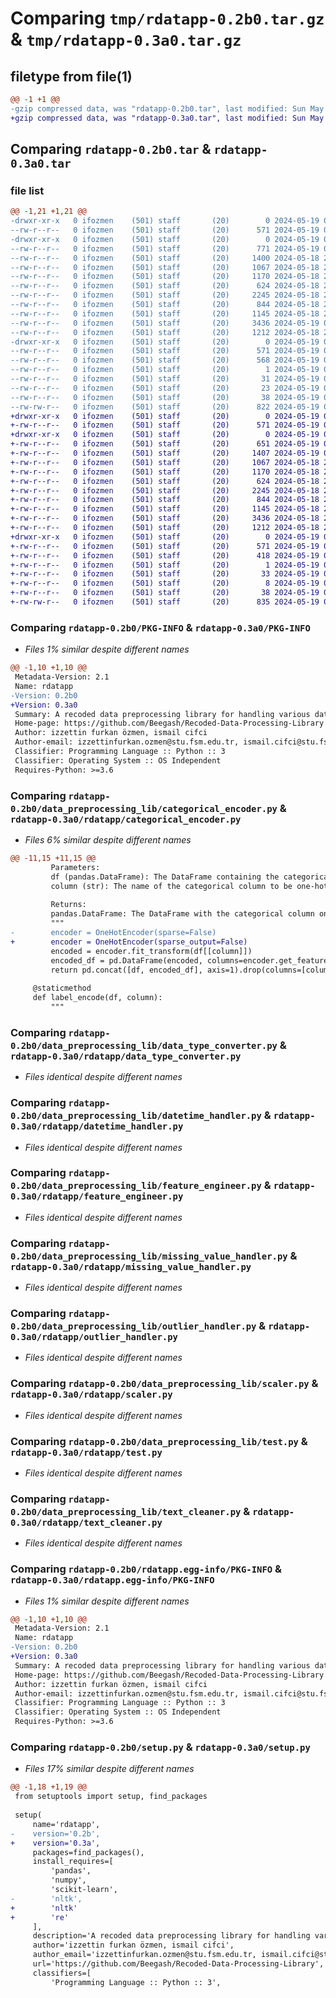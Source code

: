 # Comparing `tmp/rdatapp-0.2b0.tar.gz` & `tmp/rdatapp-0.3a0.tar.gz`

## filetype from file(1)

```diff
@@ -1 +1 @@
-gzip compressed data, was "rdatapp-0.2b0.tar", last modified: Sun May 19 00:46:56 2024, max compression
+gzip compressed data, was "rdatapp-0.3a0.tar", last modified: Sun May 19 01:24:21 2024, max compression
```

## Comparing `rdatapp-0.2b0.tar` & `rdatapp-0.3a0.tar`

### file list

```diff
@@ -1,21 +1,21 @@
-drwxr-xr-x   0 ifozmen    (501) staff       (20)        0 2024-05-19 00:46:56.579629 rdatapp-0.2b0/
--rw-r--r--   0 ifozmen    (501) staff       (20)      571 2024-05-19 00:46:56.579460 rdatapp-0.2b0/PKG-INFO
-drwxr-xr-x   0 ifozmen    (501) staff       (20)        0 2024-05-19 00:46:56.578344 rdatapp-0.2b0/data_preprocessing_lib/
--rw-r--r--   0 ifozmen    (501) staff       (20)      771 2024-05-19 00:15:02.000000 rdatapp-0.2b0/data_preprocessing_lib/__init__.py
--rw-r--r--   0 ifozmen    (501) staff       (20)     1400 2024-05-18 22:29:37.000000 rdatapp-0.2b0/data_preprocessing_lib/categorical_encoder.py
--rw-r--r--   0 ifozmen    (501) staff       (20)     1067 2024-05-18 22:01:35.000000 rdatapp-0.2b0/data_preprocessing_lib/data_type_converter.py
--rw-r--r--   0 ifozmen    (501) staff       (20)     1170 2024-05-18 22:04:22.000000 rdatapp-0.2b0/data_preprocessing_lib/datetime_handler.py
--rw-r--r--   0 ifozmen    (501) staff       (20)      624 2024-05-18 22:04:31.000000 rdatapp-0.2b0/data_preprocessing_lib/feature_engineer.py
--rw-r--r--   0 ifozmen    (501) staff       (20)     2245 2024-05-18 21:48:09.000000 rdatapp-0.2b0/data_preprocessing_lib/missing_value_handler.py
--rw-r--r--   0 ifozmen    (501) staff       (20)      844 2024-05-18 22:01:04.000000 rdatapp-0.2b0/data_preprocessing_lib/outlier_handler.py
--rw-r--r--   0 ifozmen    (501) staff       (20)     1145 2024-05-18 21:56:43.000000 rdatapp-0.2b0/data_preprocessing_lib/scaler.py
--rw-r--r--   0 ifozmen    (501) staff       (20)     3436 2024-05-19 00:23:55.000000 rdatapp-0.2b0/data_preprocessing_lib/test.py
--rw-r--r--   0 ifozmen    (501) staff       (20)     1212 2024-05-18 21:57:57.000000 rdatapp-0.2b0/data_preprocessing_lib/text_cleaner.py
-drwxr-xr-x   0 ifozmen    (501) staff       (20)        0 2024-05-19 00:46:56.579153 rdatapp-0.2b0/rdatapp.egg-info/
--rw-r--r--   0 ifozmen    (501) staff       (20)      571 2024-05-19 00:46:56.000000 rdatapp-0.2b0/rdatapp.egg-info/PKG-INFO
--rw-r--r--   0 ifozmen    (501) staff       (20)      568 2024-05-19 00:46:56.000000 rdatapp-0.2b0/rdatapp.egg-info/SOURCES.txt
--rw-r--r--   0 ifozmen    (501) staff       (20)        1 2024-05-19 00:46:56.000000 rdatapp-0.2b0/rdatapp.egg-info/dependency_links.txt
--rw-r--r--   0 ifozmen    (501) staff       (20)       31 2024-05-19 00:46:56.000000 rdatapp-0.2b0/rdatapp.egg-info/requires.txt
--rw-r--r--   0 ifozmen    (501) staff       (20)       23 2024-05-19 00:46:56.000000 rdatapp-0.2b0/rdatapp.egg-info/top_level.txt
--rw-r--r--   0 ifozmen    (501) staff       (20)       38 2024-05-19 00:46:56.579688 rdatapp-0.2b0/setup.cfg
--rw-rw-r--   0 ifozmen    (501) staff       (20)      822 2024-05-19 00:46:45.000000 rdatapp-0.2b0/setup.py
+drwxr-xr-x   0 ifozmen    (501) staff       (20)        0 2024-05-19 01:24:21.366704 rdatapp-0.3a0/
+-rw-r--r--   0 ifozmen    (501) staff       (20)      571 2024-05-19 01:24:21.366584 rdatapp-0.3a0/PKG-INFO
+drwxr-xr-x   0 ifozmen    (501) staff       (20)        0 2024-05-19 01:24:21.365796 rdatapp-0.3a0/rdatapp/
+-rw-r--r--   0 ifozmen    (501) staff       (20)      651 2024-05-19 01:23:55.000000 rdatapp-0.3a0/rdatapp/__init__.py
+-rw-r--r--   0 ifozmen    (501) staff       (20)     1407 2024-05-19 01:08:24.000000 rdatapp-0.3a0/rdatapp/categorical_encoder.py
+-rw-r--r--   0 ifozmen    (501) staff       (20)     1067 2024-05-18 22:01:35.000000 rdatapp-0.3a0/rdatapp/data_type_converter.py
+-rw-r--r--   0 ifozmen    (501) staff       (20)     1170 2024-05-18 22:04:22.000000 rdatapp-0.3a0/rdatapp/datetime_handler.py
+-rw-r--r--   0 ifozmen    (501) staff       (20)      624 2024-05-18 22:04:31.000000 rdatapp-0.3a0/rdatapp/feature_engineer.py
+-rw-r--r--   0 ifozmen    (501) staff       (20)     2245 2024-05-18 21:48:09.000000 rdatapp-0.3a0/rdatapp/missing_value_handler.py
+-rw-r--r--   0 ifozmen    (501) staff       (20)      844 2024-05-18 22:01:04.000000 rdatapp-0.3a0/rdatapp/outlier_handler.py
+-rw-r--r--   0 ifozmen    (501) staff       (20)     1145 2024-05-18 21:56:43.000000 rdatapp-0.3a0/rdatapp/scaler.py
+-rw-r--r--   0 ifozmen    (501) staff       (20)     3436 2024-05-18 22:47:35.000000 rdatapp-0.3a0/rdatapp/test.py
+-rw-r--r--   0 ifozmen    (501) staff       (20)     1212 2024-05-18 21:57:57.000000 rdatapp-0.3a0/rdatapp/text_cleaner.py
+drwxr-xr-x   0 ifozmen    (501) staff       (20)        0 2024-05-19 01:24:21.366412 rdatapp-0.3a0/rdatapp.egg-info/
+-rw-r--r--   0 ifozmen    (501) staff       (20)      571 2024-05-19 01:24:21.000000 rdatapp-0.3a0/rdatapp.egg-info/PKG-INFO
+-rw-r--r--   0 ifozmen    (501) staff       (20)      418 2024-05-19 01:24:21.000000 rdatapp-0.3a0/rdatapp.egg-info/SOURCES.txt
+-rw-r--r--   0 ifozmen    (501) staff       (20)        1 2024-05-19 01:24:21.000000 rdatapp-0.3a0/rdatapp.egg-info/dependency_links.txt
+-rw-r--r--   0 ifozmen    (501) staff       (20)       33 2024-05-19 01:24:21.000000 rdatapp-0.3a0/rdatapp.egg-info/requires.txt
+-rw-r--r--   0 ifozmen    (501) staff       (20)        8 2024-05-19 01:24:21.000000 rdatapp-0.3a0/rdatapp.egg-info/top_level.txt
+-rw-r--r--   0 ifozmen    (501) staff       (20)       38 2024-05-19 01:24:21.366752 rdatapp-0.3a0/setup.cfg
+-rw-rw-r--   0 ifozmen    (501) staff       (20)      835 2024-05-19 01:24:12.000000 rdatapp-0.3a0/setup.py
```

### Comparing `rdatapp-0.2b0/PKG-INFO` & `rdatapp-0.3a0/PKG-INFO`

 * *Files 1% similar despite different names*

```diff
@@ -1,10 +1,10 @@
 Metadata-Version: 2.1
 Name: rdatapp
-Version: 0.2b0
+Version: 0.3a0
 Summary: A recoded data preprocessing library for handling various data cleaning and transformation tasks. The library includes classes for text cleaning, missing value imputation, one-hot encoding and more.
 Home-page: https://github.com/Beegash/Recoded-Data-Processing-Library
 Author: izzettin furkan özmen, ismail cifci
 Author-email: izzettinfurkan.ozmen@stu.fsm.edu.tr, ismail.cifci@stu.fsm.edu.tr
 Classifier: Programming Language :: Python :: 3
 Classifier: Operating System :: OS Independent
 Requires-Python: >=3.6
```

### Comparing `rdatapp-0.2b0/data_preprocessing_lib/categorical_encoder.py` & `rdatapp-0.3a0/rdatapp/categorical_encoder.py`

 * *Files 6% similar despite different names*

```diff
@@ -11,15 +11,15 @@
         Parameters:
         df (pandas.DataFrame): The DataFrame containing the categorical column.
         column (str): The name of the categorical column to be one-hot encoded.
 
         Returns:
         pandas.DataFrame: The DataFrame with the categorical column one-hot encoded and the original column dropped.
         """
-        encoder = OneHotEncoder(sparse=False)
+        encoder = OneHotEncoder(sparse_output=False)
         encoded = encoder.fit_transform(df[[column]])
         encoded_df = pd.DataFrame(encoded, columns=encoder.get_feature_names_out([column]))
         return pd.concat([df, encoded_df], axis=1).drop(columns=[column])
 
     @staticmethod
     def label_encode(df, column):
         """
```

### Comparing `rdatapp-0.2b0/data_preprocessing_lib/data_type_converter.py` & `rdatapp-0.3a0/rdatapp/data_type_converter.py`

 * *Files identical despite different names*

### Comparing `rdatapp-0.2b0/data_preprocessing_lib/datetime_handler.py` & `rdatapp-0.3a0/rdatapp/datetime_handler.py`

 * *Files identical despite different names*

### Comparing `rdatapp-0.2b0/data_preprocessing_lib/feature_engineer.py` & `rdatapp-0.3a0/rdatapp/feature_engineer.py`

 * *Files identical despite different names*

### Comparing `rdatapp-0.2b0/data_preprocessing_lib/missing_value_handler.py` & `rdatapp-0.3a0/rdatapp/missing_value_handler.py`

 * *Files identical despite different names*

### Comparing `rdatapp-0.2b0/data_preprocessing_lib/outlier_handler.py` & `rdatapp-0.3a0/rdatapp/outlier_handler.py`

 * *Files identical despite different names*

### Comparing `rdatapp-0.2b0/data_preprocessing_lib/scaler.py` & `rdatapp-0.3a0/rdatapp/scaler.py`

 * *Files identical despite different names*

### Comparing `rdatapp-0.2b0/data_preprocessing_lib/test.py` & `rdatapp-0.3a0/rdatapp/test.py`

 * *Files identical despite different names*

### Comparing `rdatapp-0.2b0/data_preprocessing_lib/text_cleaner.py` & `rdatapp-0.3a0/rdatapp/text_cleaner.py`

 * *Files identical despite different names*

### Comparing `rdatapp-0.2b0/rdatapp.egg-info/PKG-INFO` & `rdatapp-0.3a0/rdatapp.egg-info/PKG-INFO`

 * *Files 1% similar despite different names*

```diff
@@ -1,10 +1,10 @@
 Metadata-Version: 2.1
 Name: rdatapp
-Version: 0.2b0
+Version: 0.3a0
 Summary: A recoded data preprocessing library for handling various data cleaning and transformation tasks. The library includes classes for text cleaning, missing value imputation, one-hot encoding and more.
 Home-page: https://github.com/Beegash/Recoded-Data-Processing-Library
 Author: izzettin furkan özmen, ismail cifci
 Author-email: izzettinfurkan.ozmen@stu.fsm.edu.tr, ismail.cifci@stu.fsm.edu.tr
 Classifier: Programming Language :: Python :: 3
 Classifier: Operating System :: OS Independent
 Requires-Python: >=3.6
```

### Comparing `rdatapp-0.2b0/setup.py` & `rdatapp-0.3a0/setup.py`

 * *Files 17% similar despite different names*

```diff
@@ -1,18 +1,19 @@
 from setuptools import setup, find_packages
 
 setup(
     name='rdatapp',
-    version='0.2b',
+    version='0.3a',
     packages=find_packages(),
     install_requires=[
         'pandas',
         'numpy',
         'scikit-learn',
-        'nltk',
+        'nltk'
+        're'
     ],
     description='A recoded data preprocessing library for handling various data cleaning and transformation tasks. The library includes classes for text cleaning, missing value imputation, one-hot encoding and more.',
     author='izzettin furkan özmen, ismail cifci',
     author_email='izzettinfurkan.ozmen@stu.fsm.edu.tr, ismail.cifci@stu.fsm.edu.tr',
     url='https://github.com/Beegash/Recoded-Data-Processing-Library',
     classifiers=[
         'Programming Language :: Python :: 3',
```


